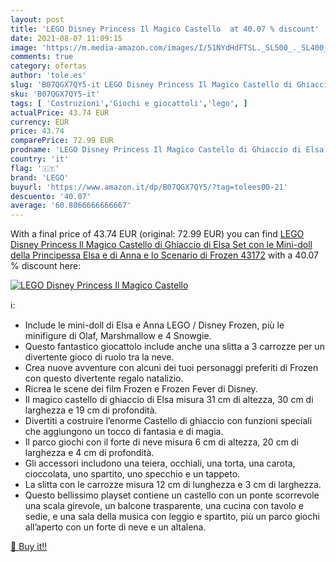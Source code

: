 ```yaml
---
layout: post
title: 'LEGO Disney Princess Il Magico Castello  at 40.07 % discount'
date: 2021-08-07 11:09:15
image: 'https://m.media-amazon.com/images/I/51NYdHdFTSL._SL500_._SL400_.jpg'
comments: true
category: ofertas
author: 'tole.es'
slug: 'B07QGX7QY5-it LEGO Disney Princess Il Magico Castello di Ghiaccio di...'
sku: 'B07QGX7QY5-it'
tags: [ 'Costruzioni','Giochi e giocattoli','lego', ]
actualPrice: 43.74 EUR
currency: EUR
price: 43.74
comparePrice: 72.99 EUR
prodname: 'LEGO Disney Princess Il Magico Castello di Ghiaccio di Elsa  Set con le Mini-doll della Principessa Elsa e di Anna e lo Scenario di Frozen  43172'
country: 'it'
flag: '🇮🇹'
brand: 'LEGO'
buyurl: 'https://www.amazon.it/dp/B07QGX7QY5/?tag=tolees00-21'
descuento: '40.07'
average: '60.8066666666667'
---
```


With a final price of 43.74 EUR (original: 72.99 EUR) you can find [LEGO Disney Princess Il Magico Castello di Ghiaccio di Elsa  Set con le Mini-doll della Principessa Elsa e di Anna e lo Scenario di Frozen  43172](https://www.amazon.it/dp/B07QGX7QY5/?tag=tolees00-21) with a  40.07 % discount here:

[![LEGO Disney Princess Il Magico Castello ](https://m.media-amazon.com/images/I/51NYdHdFTSL._SL500_._SL400_.jpg)](https://www.amazon.it/dp/B07QGX7QY5/?tag=tolees00-21)

ℹ️:

- Include le mini-doll di Elsa e Anna LEGO / Disney Frozen, più le minifigure di Olaf, Marshmallow e 4 Snowgie.
- Questo fantastico giocattolo include anche una slitta a 3 carrozze per un divertente gioco di ruolo tra la neve.
- Crea nuove avventure con alcuni dei tuoi personaggi preferiti di Frozen con questo divertente regalo natalizio.
- Ricrea le scene dei film Frozen e Frozen Fever di Disney.
- Il magico castello di ghiaccio di Elsa misura 31 cm di altezza, 30 cm di larghezza e 19 cm di profondità.
- Divertiti a costruire l’enorme Castello di ghiaccio con funzioni speciali che aggiungono un tocco di fantasia e di magia.
- Il parco giochi con il forte di neve misura 6 cm di altezza, 20 cm di larghezza e 4 cm di profondità.
- Gli accessori includono una teiera, occhiali, una torta, una carota, cioccolata, uno spartito, uno specchio e un tappeto.
- La slitta con le carrozze misura 12 cm di lunghezza e 3 cm di larghezza.
- Questo bellissimo playset contiene un castello con un ponte scorrevole una scala girevole, un balcone trasparente, una cucina con tavolo e sedie, e una sala della musica con leggio e spartito, più un parco giochi all’aperto con un forte di neve e un altalena.

[🛒 Buy it!!](https://www.amazon.it/dp/B07QGX7QY5/?tag=tolees00-21)
